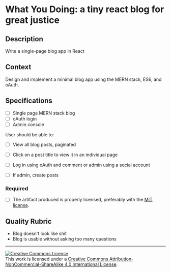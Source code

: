 # What You Doing: a tiny react blog for great justice

## Description
Write a single-page blog app in React

## Context
Design and implement a minimal blog app using the MERN stack, ES6, and oAuth.

## Specifications
- [ ] Single page MERN stack blog
- [ ] oAuth login
- [ ] Admin console

User should be able to:
- [ ] View all blog posts, paginated
- [ ] Click on a post title to view it in an individual page
- [ ] Log in using oAuth and comment or admin using a social account
- [ ] If admin, create posts


### Required
- [ ] The artifact produced is properly licensed, preferably with the [MIT license][mit-license].

## Quality Rubric
- Blog doesn't look like shit
- Blog is usable without asking too many questions



---

<!-- LICENSE -->

<a rel="license" href="http://creativecommons.org/licenses/by-nc-sa/4.0/"><img alt="Creative Commons License" style="border-width:0" src="https://i.creativecommons.org/l/by-nc-sa/4.0/80x15.png" /></a>
<br />This work is licensed under a <a rel="license" href="http://creativecommons.org/licenses/by-nc-sa/4.0/">Creative Commons Attribution-NonCommercial-ShareAlike 4.0 International License</a>.

[mit-license]: https://opensource.org/licenses/MIT
